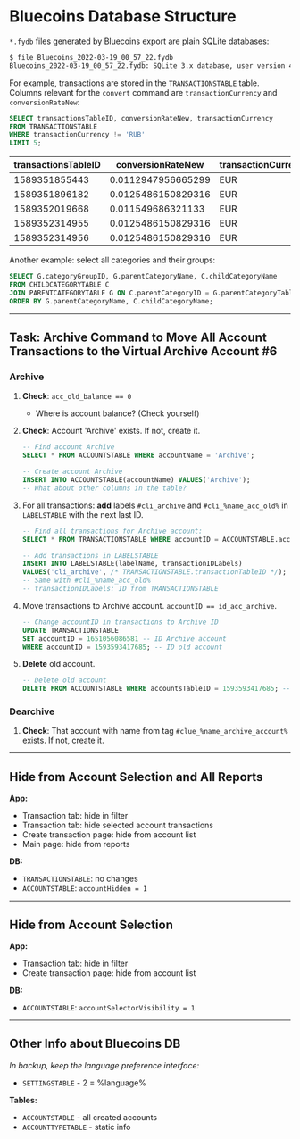 # Bluecoins Database Structure

`*.fydb` files generated by Bluecoins export are plain SQLite databases:

```sh
$ file Bluecoins_2022-03-19_00_57_22.fydb
Bluecoins_2022-03-19_00_57_22.fydb: SQLite 3.x database, user version 42, last written using SQLite version 3032002, file counter 11888, database pages 154, cookie 0x16, schema 4, largest root page 25, UTF-8, version-valid-for 11888
```

For example, transactions are stored in the `TRANSACTIONSTABLE` table. Columns relevant for the `convert` command are `transactionCurrency` and `conversionRateNew`:

```sql
SELECT transactionsTableID, conversionRateNew, transactionCurrency
FROM TRANSACTIONSTABLE
WHERE transactionCurrency != 'RUB'
LIMIT 5;
```

| transactionsTableID | conversionRateNew     | transactionCurrency |
|---------------------|----------------------|--------------------|
| 1589351855443       | 0.0112947956665299   | EUR                |
| 1589351896182       | 0.0125486150829316   | EUR                |
| 1589352019668       | 0.011549686321133    | EUR                |
| 1589352314955       | 0.0125486150829316   | EUR                |
| 1589352314956       | 0.0125486150829316   | EUR                |

Another example: select all categories and their groups:

```sql
SELECT G.categoryGroupID, G.parentCategoryName, C.childCategoryName
FROM CHILDCATEGORYTABLE C
JOIN PARENTCATEGORYTABLE G ON C.parentCategoryID = G.parentCategoryTableID
ORDER BY G.parentCategoryName, C.childCategoryName;
```

---

## Task: Archive Command to Move All Account Transactions to the Virtual Archive Account #6

### Archive

1. **Check**: `acc_old_balance == 0`
    - Where is account balance? (Check yourself)
2. **Check**: Account 'Archive' exists. If not, create it.

    ```sql
    -- Find account Archive
    SELECT * FROM ACCOUNTSTABLE WHERE accountName = 'Archive';

    -- Create account Archive
    INSERT INTO ACCOUNTSTABLE(accountName) VALUES('Archive');
    -- What about other columns in the table?
    ```

3. For all transactions: **add** labels `#cli_archive` and `#cli_%name_acc_old%` in `LABELSTABLE` with the next last ID.

    ```sql
    -- Find all transactions for Archive account:
    SELECT * FROM TRANSACTIONSTABLE WHERE accountID = ACCOUNTSTABLE.accountsTableID;

    -- Add transactions in LABELSTABLE
    INSERT INTO LABELSTABLE(labelName, transactionIDLabels)
    VALUES('cli_archive', /* TRANSACTIONSTABLE.transactionTableID */);
    -- Same with #cli_%name_acc_old%
    -- transactionIDLabels: ID from TRANSACTIONSTABLE
    ```

4. Move transactions to Archive account. `accountID == id_acc_archive`.

    ```sql
    -- Change accountID in transactions to Archive ID
    UPDATE TRANSACTIONSTABLE
    SET accountID = 1651056086581 -- ID Archive account
    WHERE accountID = 1593593417685; -- ID old account
    ```

5. **Delete** old account.

    ```sql
    -- Delete old account
    DELETE FROM ACCOUNTSTABLE WHERE accountsTableID = 1593593417685; -- ID old account
    ```

### Dearchive

1. **Check**: That account with name from tag `#clue_%name_archive_account%` exists. If not, create it.

---

## Hide from Account Selection and All Reports

**App:**

- Transaction tab: hide in filter
- Transaction tab: hide selected account transactions
- Create transaction page: hide from account list
- Main page: hide from reports

**DB:**

- `TRANSACTIONSTABLE`: no changes
- `ACCOUNTSTABLE`: `accountHidden = 1`

---

## Hide from Account Selection

**App:**

- Transaction tab: hide in filter
- Create transaction page: hide from account list

**DB:**

- `ACCOUNTSTABLE`: `accountSelectorVisibility = 1`

---

## Other Info about Bluecoins DB

*In backup, keep the language preference interface:*

- `SETTINGSTABLE` - 2 = %language%

**Tables:**

- `ACCOUNTSTABLE` - all created accounts
- `ACCOUNTTYPETABLE` - static info
